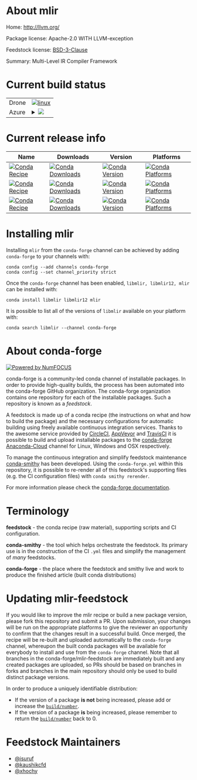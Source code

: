 About mlir
==========

Home: http://llvm.org/

Package license: Apache-2.0 WITH LLVM-exception

Feedstock license: [BSD-3-Clause](https://github.com/conda-forge/mlir-feedstock/blob/master/LICENSE.txt)

Summary: Multi-Level IR Compiler Framework

Current build status
====================


<table><tr>
    <td>Drone</td>
    <td>
      <a href="https://cloud.drone.io/conda-forge/mlir-feedstock">
        <img alt="linux" src="https://img.shields.io/drone/build/conda-forge/mlir-feedstock/master.svg?label=Linux">
      </a>
    </td>
  </tr>
    
  <tr>
    <td>Azure</td>
    <td>
      <details>
        <summary>
          <a href="https://dev.azure.com/conda-forge/feedstock-builds/_build/latest?definitionId=11751&branchName=master">
            <img src="https://dev.azure.com/conda-forge/feedstock-builds/_apis/build/status/mlir-feedstock?branchName=master">
          </a>
        </summary>
        <table>
          <thead><tr><th>Variant</th><th>Status</th></tr></thead>
          <tbody><tr>
              <td>linux_64</td>
              <td>
                <a href="https://dev.azure.com/conda-forge/feedstock-builds/_build/latest?definitionId=11751&branchName=master">
                  <img src="https://dev.azure.com/conda-forge/feedstock-builds/_apis/build/status/mlir-feedstock?branchName=master&jobName=linux&configuration=linux_64_" alt="variant">
                </a>
              </td>
            </tr><tr>
              <td>linux_aarch64</td>
              <td>
                <a href="https://dev.azure.com/conda-forge/feedstock-builds/_build/latest?definitionId=11751&branchName=master">
                  <img src="https://dev.azure.com/conda-forge/feedstock-builds/_apis/build/status/mlir-feedstock?branchName=master&jobName=linux&configuration=linux_aarch64_" alt="variant">
                </a>
              </td>
            </tr><tr>
              <td>linux_ppc64le</td>
              <td>
                <a href="https://dev.azure.com/conda-forge/feedstock-builds/_build/latest?definitionId=11751&branchName=master">
                  <img src="https://dev.azure.com/conda-forge/feedstock-builds/_apis/build/status/mlir-feedstock?branchName=master&jobName=linux&configuration=linux_ppc64le_" alt="variant">
                </a>
              </td>
            </tr><tr>
              <td>osx_64</td>
              <td>
                <a href="https://dev.azure.com/conda-forge/feedstock-builds/_build/latest?definitionId=11751&branchName=master">
                  <img src="https://dev.azure.com/conda-forge/feedstock-builds/_apis/build/status/mlir-feedstock?branchName=master&jobName=osx&configuration=osx_64_" alt="variant">
                </a>
              </td>
            </tr><tr>
              <td>osx_arm64</td>
              <td>
                <a href="https://dev.azure.com/conda-forge/feedstock-builds/_build/latest?definitionId=11751&branchName=master">
                  <img src="https://dev.azure.com/conda-forge/feedstock-builds/_apis/build/status/mlir-feedstock?branchName=master&jobName=osx&configuration=osx_arm64_" alt="variant">
                </a>
              </td>
            </tr><tr>
              <td>win_64</td>
              <td>
                <a href="https://dev.azure.com/conda-forge/feedstock-builds/_build/latest?definitionId=11751&branchName=master">
                  <img src="https://dev.azure.com/conda-forge/feedstock-builds/_apis/build/status/mlir-feedstock?branchName=master&jobName=win&configuration=win_64_" alt="variant">
                </a>
              </td>
            </tr>
          </tbody>
        </table>
      </details>
    </td>
  </tr>
</table>

Current release info
====================

| Name | Downloads | Version | Platforms |
| --- | --- | --- | --- |
| [![Conda Recipe](https://img.shields.io/badge/recipe-libmlir-green.svg)](https://anaconda.org/conda-forge/libmlir) | [![Conda Downloads](https://img.shields.io/conda/dn/conda-forge/libmlir.svg)](https://anaconda.org/conda-forge/libmlir) | [![Conda Version](https://img.shields.io/conda/vn/conda-forge/libmlir.svg)](https://anaconda.org/conda-forge/libmlir) | [![Conda Platforms](https://img.shields.io/conda/pn/conda-forge/libmlir.svg)](https://anaconda.org/conda-forge/libmlir) |
| [![Conda Recipe](https://img.shields.io/badge/recipe-libmlir12-green.svg)](https://anaconda.org/conda-forge/libmlir12) | [![Conda Downloads](https://img.shields.io/conda/dn/conda-forge/libmlir12.svg)](https://anaconda.org/conda-forge/libmlir12) | [![Conda Version](https://img.shields.io/conda/vn/conda-forge/libmlir12.svg)](https://anaconda.org/conda-forge/libmlir12) | [![Conda Platforms](https://img.shields.io/conda/pn/conda-forge/libmlir12.svg)](https://anaconda.org/conda-forge/libmlir12) |
| [![Conda Recipe](https://img.shields.io/badge/recipe-mlir-green.svg)](https://anaconda.org/conda-forge/mlir) | [![Conda Downloads](https://img.shields.io/conda/dn/conda-forge/mlir.svg)](https://anaconda.org/conda-forge/mlir) | [![Conda Version](https://img.shields.io/conda/vn/conda-forge/mlir.svg)](https://anaconda.org/conda-forge/mlir) | [![Conda Platforms](https://img.shields.io/conda/pn/conda-forge/mlir.svg)](https://anaconda.org/conda-forge/mlir) |

Installing mlir
===============

Installing `mlir` from the `conda-forge` channel can be achieved by adding `conda-forge` to your channels with:

```
conda config --add channels conda-forge
conda config --set channel_priority strict
```

Once the `conda-forge` channel has been enabled, `libmlir, libmlir12, mlir` can be installed with:

```
conda install libmlir libmlir12 mlir
```

It is possible to list all of the versions of `libmlir` available on your platform with:

```
conda search libmlir --channel conda-forge
```


About conda-forge
=================

[![Powered by NumFOCUS](https://img.shields.io/badge/powered%20by-NumFOCUS-orange.svg?style=flat&colorA=E1523D&colorB=007D8A)](http://numfocus.org)

conda-forge is a community-led conda channel of installable packages.
In order to provide high-quality builds, the process has been automated into the
conda-forge GitHub organization. The conda-forge organization contains one repository
for each of the installable packages. Such a repository is known as a *feedstock*.

A feedstock is made up of a conda recipe (the instructions on what and how to build
the package) and the necessary configurations for automatic building using freely
available continuous integration services. Thanks to the awesome service provided by
[CircleCI](https://circleci.com/), [AppVeyor](https://www.appveyor.com/)
and [TravisCI](https://travis-ci.com/) it is possible to build and upload installable
packages to the [conda-forge](https://anaconda.org/conda-forge)
[Anaconda-Cloud](https://anaconda.org/) channel for Linux, Windows and OSX respectively.

To manage the continuous integration and simplify feedstock maintenance
[conda-smithy](https://github.com/conda-forge/conda-smithy) has been developed.
Using the ``conda-forge.yml`` within this repository, it is possible to re-render all of
this feedstock's supporting files (e.g. the CI configuration files) with ``conda smithy rerender``.

For more information please check the [conda-forge documentation](https://conda-forge.org/docs/).

Terminology
===========

**feedstock** - the conda recipe (raw material), supporting scripts and CI configuration.

**conda-smithy** - the tool which helps orchestrate the feedstock.
                   Its primary use is in the construction of the CI ``.yml`` files
                   and simplify the management of *many* feedstocks.

**conda-forge** - the place where the feedstock and smithy live and work to
                  produce the finished article (built conda distributions)


Updating mlir-feedstock
=======================

If you would like to improve the mlir recipe or build a new
package version, please fork this repository and submit a PR. Upon submission,
your changes will be run on the appropriate platforms to give the reviewer an
opportunity to confirm that the changes result in a successful build. Once
merged, the recipe will be re-built and uploaded automatically to the
`conda-forge` channel, whereupon the built conda packages will be available for
everybody to install and use from the `conda-forge` channel.
Note that all branches in the conda-forge/mlir-feedstock are
immediately built and any created packages are uploaded, so PRs should be based
on branches in forks and branches in the main repository should only be used to
build distinct package versions.

In order to produce a uniquely identifiable distribution:
 * If the version of a package **is not** being increased, please add or increase
   the [``build/number``](https://docs.conda.io/projects/conda-build/en/latest/resources/define-metadata.html#build-number-and-string).
 * If the version of a package **is** being increased, please remember to return
   the [``build/number``](https://docs.conda.io/projects/conda-build/en/latest/resources/define-metadata.html#build-number-and-string)
   back to 0.

Feedstock Maintainers
=====================

* [@isuruf](https://github.com/isuruf/)
* [@kaushikcfd](https://github.com/kaushikcfd/)
* [@xhochy](https://github.com/xhochy/)

